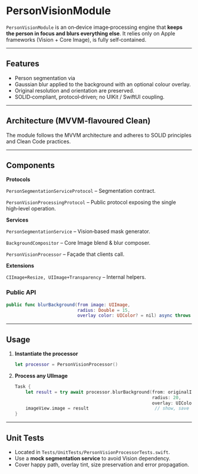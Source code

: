 # PersonVisionModule

`PersonVisionModule` is an on‑device image‑processing engine that **keeps the person in focus and blurs everything else**. It relies only on Apple frameworks (Vision + Core Image), is fully self‑contained.

---

## Features

- Person segmentation via 
- Gaussian blur applied to the background with an optional colour overlay.
- Original resolution and orientation are preserved.
- SOLID‑compliant, protocol‑driven; no UIKit / SwiftUI coupling.

---

## Architecture (MVVM‑flavoured Clean)

The module follows the MVVM architecture and adheres to SOLID principles and Clean Code practices.

---

## Components

**Protocols**

`PersonSegmentationServiceProtocol` – Segmentation contract.

`PersonVisionProcessingProtocol` – Public protocol exposing the single high‑level operation.

**Services**

`PersonSegmentationService` – Vision‑based mask generator.

`BackgroundCompositor` – Core Image blend & blur composer.

`PersonVisionProcessor` – Façade that clients call.

**Extensions**

`CIImage+Resize, UIImage+Transparency` – Internal helpers.      

### Public API 

```swift
public func blurBackground(from image: UIImage,
                           radius: Double = 15,
                           overlay color: UIColor? = nil) async throws -> UIImage
```

---

## Usage

1. **Instantiate the processor**
   ```swift
   let processor = PersonVisionProcessor()              
   ```
2. **Process any UIImage**
   ```swift
   Task {
       let result = try await processor.blurBackground(from: originalImage,
                                                       radius: 20,
                                                       overlay: UIColor.black.withAlphaComponent(0.4))
       imageView.image = result                         // show, save or share
   }
   ```
  
---

## Unit Tests

- Located in `Tests/UnitTests/PersonVisionProcessorTests.swift`.
- Use a **mock segmentation service** to avoid Vision dependency.
- Cover happy path, overlay tint, size preservation and error propagation.


